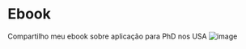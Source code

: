 # Ebook
Compartilho meu ebook sobre aplicação para PhD nos USA
![image](https://github.com/user-attachments/assets/b878f04d-3c3f-4d0c-ae3a-03d96f6b8e0b)
